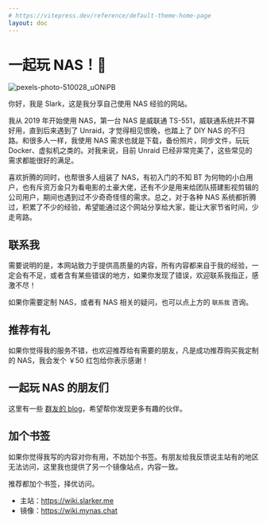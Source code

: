 ```yaml
---
# https://vitepress.dev/reference/default-theme-home-page
layout: doc
---
```

# 一起玩 NAS！🎉

![pexels-photo-510028_uONiPB](https://img-1255332810.cos.ap-chengdu.myqcloud.com/pexels-photo-510028_uONiPB.jpg)

你好，我是 Slark，这是我分享自己使用 NAS 经验的网站。

我从 2019 年开始使用 NAS，第一台 NAS 是威联通 TS-551，威联通系统并不算好用，直到后来遇到了 Unraid，才觉得相见恨晚，也踏上了 DIY NAS 的不归路。和很多人一样，我使用 NAS 需求也就是下载，备份照片，同步文件，玩玩 Docker、虚拟机之类的。对我来说，目前 Unraid 已经非常完美了，这些常见的需求都能很好的满足。

喜欢折腾的同时，也帮很多人组装了 NAS，有初入门的不知 BT 为何物的小白用户，也有斥资万金只为看电影的土豪大佬，还有不少是用来给团队搭建影视剪辑的公司用户，期间也遇到过不少奇奇怪怪的需求。总之，对于各种 NAS 系统都折腾过，积累了不少的经验，希望能通过这个网站分享给大家，能让大家节省时间，少走弯路。

## 联系我 

需要说明的是，本网站致力于提供高质量的内容，所有内容都来自于我的经验，一定会有不足，或者含有某些错误的地方，如果你发现了错误，欢迎联系我指正，感激不尽！

如果你需要定制 NAS，或者有 NAS 相关的疑问，也可以点上方的 `联系我` 咨询。

## 推荐有礼

如果你觉得我的服务不错，也欢迎推荐给有需要的朋友，凡是成功推荐购买我定制的 NAS，我会发个 ￥50 红包给你表示感谢！

## 一起玩 NAS 的朋友们

这里有一些 [群友的 blog](/link.md)，希望帮你发现更多有趣的伙伴。

## 加个书签

如果你觉得我写的内容对你有用，不妨加个书签。有朋友给我反馈说主站有的地区无法访问，这里我也提供了另一个镜像站点，内容一致。

推荐都加个书签，择优访问。

- 主站：https://wiki.slarker.me
- 镜像：https://wiki.mynas.chat



